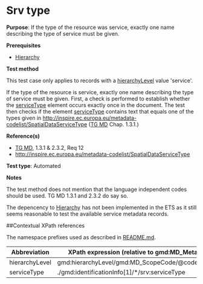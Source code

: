 # Srv type

**Purpose**: If the type of the resource was service, exactly one name describing the type of service must be given.

**Prerequisites**

* [Hierarchy](./hierarchy)

**Test method**

This test case only applies to records with a [hierarchyLevel](#hierarchyLevel) value 'service'.

If the type of the resource is service, exactly one name describing the type of service must be given.
First, a check is performed to establish whether the [serviceType](#serviceType) element occurs exactly once in the document. The test then checks if the element [serviceType](#serviceType) contains text that equals one of
the types given in http://inspire.ec.europa.eu/metadata-codelist/SpatialDataServiceType ([TG MD](./README#ref_TG_MD) Chap. 1.3.1.)

**Reference(s)**

* [TG MD](./README#ref_TG_MD), 1.3.1 & 2.3.2, Req 12
* http://inspire.ec.europa.eu/metadata-codelist/SpatialDataServiceType

**Test type**: Automated

**Notes**

The test method does not mention that the language independent codes should be used. TG MD 1.3.1 and 2.3.2 do say so.

The depencency to [Hierarchy](./hierarchy) has not been implemented in the ETS as it still seems reasonable to test the available service metadata records.  

##Contextual XPath references

The namespace prefixes used as described in [README.md](./README#namespaces).

Abbreviation                                   |  XPath expression (relative to gmd:MD_Metadata)
-----------------------------------------------| -------------------------------------------------------------------------
<a name="hierarchyLevel"></a> hierarchyLevel | gmd:hierarchyLevel/gmd:MD_ScopeCode/@codeListValue
serviceType <a name="serviceType"></a>   | ./gmd:identificationInfo[1]/\*/srv:serviceType
